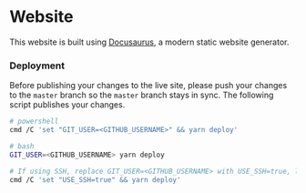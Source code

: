 # Website

This website is built using [Docusaurus](https://docusaurus.io/), a modern static website generator.

### Deployment

Before publishing your changes to the live site, please push your changes to the `master` branch so the `master` branch stays in sync. The following script publishes your changes.

``` sh
# powershell
cmd /C 'set "GIT_USER=<GITHUB_USERNAME>" && yarn deploy'

# bash
GIT_USER=<GITHUB_USERNAME> yarn deploy

# If using SSH, replace GIT_USER=<GITHUB_USERNAME> with USE_SSH=true, like:
cmd /C 'set "USE_SSH=true" && yarn deploy'
```
